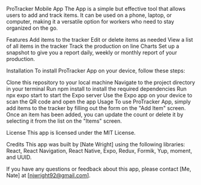 ProTracker Mobile App
The App is a simple but effective tool that allows users to add and track items. It can be used on a phone, laptop, or computer, making it a versatile option for workers who need to stay organized on the go.

Features
Add items to the tracker
Edit or delete items as needed
View a list of all items in the tracker
Track the production on line Charts
Set up a snapshot to give you a report daily, weekly or monthly report of your production.

Installation
To install ProTracker App on your device, follow these steps:

Clone this repository to your local machine
Navigate to the project directory in your terminal
Run npm install to install the required dependencies
Run npx expo start to start the Expo server
Use the Expo app on your device to scan the QR code and open the app
Usage
To use ProTracker App, simply add items to the tracker by filling out the form on the "Add Item" screen. Once an item has been added, you can update the count or delete it by selecting it from the list on the "Items" screen. 

License
This app is licensed under the MIT License.

Credits
This app was built by [Nate Wright] using the following libraries:
React,
React Navigation,
React Native,
Expo,
Redux,
Formik,
Yup,
moment, 
and UUID.

If you have any questions or feedback about this app, please contact [Me, Nate] at [njwright92@gmail.com].